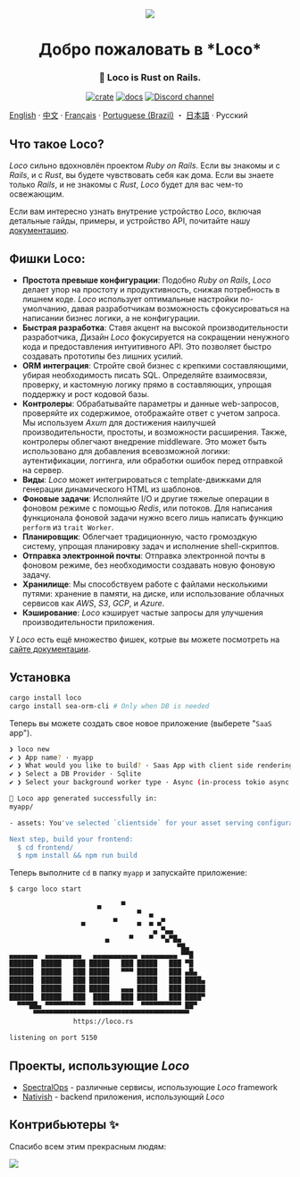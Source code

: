  <div align="center">

   <img src="https://github.com/loco-rs/loco/assets/83390/992d215a-3cd3-42ee-a1c7-de9fd25a5bac"/>

   <h1>Добро пожаловать в *Loco*</h1>

   <h3>
   <!-- <snip id="description" inject_from="yaml"> -->
🚂 Loco is Rust on Rails.
<!--</snip> -->
   </h3>

   [![crate](https://img.shields.io/crates/v/loco-rs.svg)](https://crates.io/crates/loco-rs)
   [![docs](https://docs.rs/loco-rs/badge.svg)](https://docs.rs/loco-rs)
   [![Discord channel](https://img.shields.io/badge/discord-Join-us)](https://discord.gg/fTvyBzwKS8)

 </div>

[English](./README.md) · [中文](./README-zh_CN.md) · [Français](./README.fr.md) · [Portuguese (Brazil)](./README-pt_BR.md) ・ [日本語](./README.ja.md) · Русский


## Что такое Loco?
*Loco* сильно вдохновлён проектом *Ruby on Rails*. Если вы знакомы и с *Rails*, и с *Rust*, вы будете чувствовать себя как дома. Если вы знаете только *Rails*, и не знакомы с *Rust*, *Loco* будет для вас чем-то освежающим.

Если вам интересно узнать внутрение устройство *Loco*, включая детальные гайды, примеры, и устройство API, почитайте нашу [документацию](https://loco.rs).


## Фишки Loco:

- **Простота превыше конфигурации**: Подобно *Ruby on Rails*, *Loco* делает упор на простоту и продуктивность, снижая потребность в лишнем коде. *Loco* использует оптимальные настройки по-умолчанию, давая разработчикам возможность сфокусироваться на написании бизнес логики, а не конфигурации.
- **Быстрая разработка**: Ставя акцент на высокой производительности разработчика, Дизайн *Loco* фокусируется на сокращении ненужного кода и предоставления интуитивного API. Это позволяет быстро создавать прототипы без лишних усилий.
- **ORM интеграция**: Стройте свой бизнес с крепкими составляющими, убирая необходимость писать SQL. Определяйте взаимосвязи, проверку, и кастомную логику прямо в составляющих, упрощая поддержку и рост кодовой базы.
- **Контролеры**: Обрабатывайте параметры и данные web-запросов, проверяйте их содержимое, отображайте ответ с учетом запроса. Мы используем *Axum* для достижения наилучшей производительности, простоты, и возможности расширения. Также, контролеры облегчают внедрение middleware. Это может быть использовано для добавления всевозможной логики: аутентификации, логгинга, или обработки ошибок перед отправкой на сервер.
- **Виды**: *Loco* может интегрироваться с template-движками для генерации динамического HTML из шаблонов.
- **Фоновые задачи**: Исполняйте I/O и другие тяжелые операции в фоновом режиме с помощью *Redis*, или потоков. Для написания функционала фоновой задачи нужно всего лишь написать функцию `perform` из `trait Worker`.
- **Планировщик**: Облегчает традиционную, часто громоздкую систему, упрощая планировку задач и исполнение shell-скриптов.
- **Отправка электронной почты**: Отправка электронной почты в фоновом режиме, без необходимости создавать новую фоновую задачу.
- **Хранилище**: Мы способствуем работе с файлами несколькими путями: хранение в памяти, на диске, или использование облачных сервисов как *AWS*, *S3*, *GCP*, и *Azure*.
- **Кэширование**: *Loco* кэширует частые запросы для улучшения производительности приложения.

У *Loco* есть ещё множество фишек, котрые вы можете посмотреть на [сайте документации](https://loco.rs/docs/getting-started/tour/).


## Установка
<!-- <snip id="quick-installation-command" inject_from="yaml" template="sh"> -->
```sh
cargo install loco
cargo install sea-orm-cli # Only when DB is needed
```
<!-- </snip> -->

Теперь вы можете создать свое новое приложение (выберете "`SaaS` app").


<!-- <snip id="loco-cli-new-from-template" inject_from="yaml" template="sh"> -->
```sh
❯ loco new
✔ ❯ App name? · myapp
✔ ❯ What would you like to build? · Saas App with client side rendering
✔ ❯ Select a DB Provider · Sqlite
✔ ❯ Select your background worker type · Async (in-process tokio async tasks)

🚂 Loco app generated successfully in:
myapp/

- assets: You've selected `clientside` for your asset serving configuration.

Next step, build your frontend:
  $ cd frontend/
  $ npm install && npm run build
```
<!-- </snip> -->

Теперь выполните `cd` в папку `myapp` и запускайте приложение:
<!-- <snip id="starting-the-server-command-with-output" inject_from="yaml" template="sh"> -->
```sh
$ cargo loco start

                      ▄     ▀
                                ▀  ▄
                  ▄       ▀     ▄  ▄ ▄▀
                                    ▄ ▀▄▄
                        ▄     ▀    ▀  ▀▄▀█▄
                                          ▀█▄
▄▄▄▄▄▄▄  ▄▄▄▄▄▄▄▄▄   ▄▄▄▄▄▄▄▄▄▄▄ ▄▄▄▄▄▄▄▄▄ ▀▀█
██████  █████   ███ █████   ███ █████   ███ ▀█
██████  █████   ███ █████   ▀▀▀ █████   ███ ▄█▄
██████  █████   ███ █████       █████   ███ ████▄
██████  █████   ███ █████   ▄▄▄ █████   ███ █████
██████  █████   ███  ████   ███ █████   ███ ████▀
  ▀▀▀██▄ ▀▀▀▀▀▀▀▀▀▀  ▀▀▀▀▀▀▀▀▀▀  ▀▀▀▀▀▀▀▀▀▀ ██▀
      ▀▀▀▀▀▀▀▀▀▀▀▀▀▀▀▀▀▀▀▀▀▀▀▀▀▀▀▀▀▀▀▀▀▀▀▀▀▀▀
                https://loco.rs

listening on port 5150
```
<!-- </snip> -->

## Проекты, использующие *Loco*
+ [SpectralOps](https://spectralops.io) - различные сервисы, использующие *Loco*
  framework
+ [Nativish](https://nativi.sh) - backend приложения, использующий *Loco*

## Контрибьютеры ✨
Спасибо всем этим прекрасным людям:

<a href="https://github.com/loco-rs/loco/graphs/contributors">
  <img src="https://contrib.rocks/image?repo=loco-rs/loco" />
</a>
